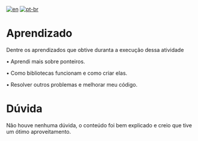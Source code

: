 [![en](https://img.shields.io/badge/lang-en-red.svg)](https://github.com/DayanFA/Sistemas-de-Informacao-UFAC/blob/main/Algoritmos%20e%20Linguagem%20de%20Programa%C3%A7%C3%A3o/Extras/README.md)
[![pt-br](https://img.shields.io/badge/lang-pt--br-green.svg)](https://github.com/DayanFA/Sistemas-de-Informacao-UFAC/blob/main/Algoritmos%20e%20Linguagem%20de%20Programa%C3%A7%C3%A3o/Extras/README.pt-br.md)

# Aprendizado

Dentre os aprendizados que obtive duranta a execução dessa atividade

• Aprendi mais sobre ponteiros.

• Como bibliotecas funcionam e como criar elas.

• Resolver outros problemas e melhorar meu código.

# Dúvida

Não houve nenhuma dúvida, o conteúdo foi bem explicado e creio que tive um ótimo aproveitamento.
